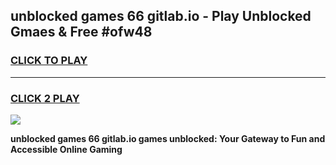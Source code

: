 
## unblocked games 66 gitlab.io - Play Unblocked Gmaes & Free #ofw48
<h3>
<a href="https://premium.freeplayer.one?title=unblocked_games_66_gitlab.io&ref=01M">CLICK TO PLAY</a></h3>
<hr>

<h3>
<a href="https://premium.freeplayer.one?title=unblocked_games_66_gitlab.io&ref=01M">CLICK 2 PLAY</a>
  
</h3>

<a href="https://premium.freeplayer.one?title=unblocked_games_66_gitlab.io&ref=01M"><img src="https://clearcache.store/games.png"></a>


**unblocked games 66 gitlab.io games unblocked: Your Gateway to Fun and Accessible Online Gaming**
